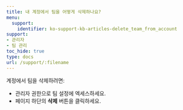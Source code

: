 ```yaml
---
title: 내 계정에서 팀을 어떻게 삭제하나요?
menu:
  support:
    identifier: ko-support-kb-articles-delete_team_from_account
support:
- 관리자
- 팀 관리
toc_hide: true
type: docs
url: /support/:filename
---
```


계정에서 팀을 삭제하려면:

- 관리자 권한으로 팀 설정에 엑세스하세요.
- 페이지 하단의 **삭제** 버튼을 클릭하세요.